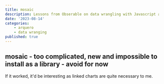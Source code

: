```yaml
---
title: mosaic
description: Lessons from Obserable on data wrangling with Javascript and mosaic
date: '2023-08-14'
categories: 
    - arquero
    - data wranging
published: true
---
```


## mosaic - too complicated, new and impossible to install as a library - avoid for now
If it worked, it'd be interesting as linked charts are quite necessary to me.

<script>

</script>





<style>

</style>


